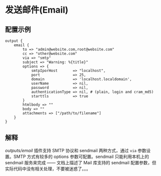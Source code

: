 # 发送邮件(Email)

## 配置示例

```
output {
    email {
        to => "admin@website.com,root@website.com"
        cc => "other@website.com"
        via => "smtp"
        subject => "Warning: %{title}"
        options => {
            smtpIporHost       => "localhost",
            port               => 25,
            domain             => 'localhost.localdomain',
            userName           => nil,
            password           => nil,
            authenticationType => nil, # (plain, login and cram_md5)
            starttls           => true
        }
        htmlbody => ""
        body => ""
        attachments => ["/path/to/filename"]
    }
}
```

## 解释

*outputs/email* 插件支持 SMTP 协议和 sendmail 两种方式，通过 `via` 参数设置。SMTP 方式有较多的 options 参数可配置。sendmail 只能利用本机上的 sendmail 服务来完成 —— 文档上描述了 Mail 库支持的 sendmail 配置参数，但实际代码中没有相关处理，不要被迷惑了。。。


